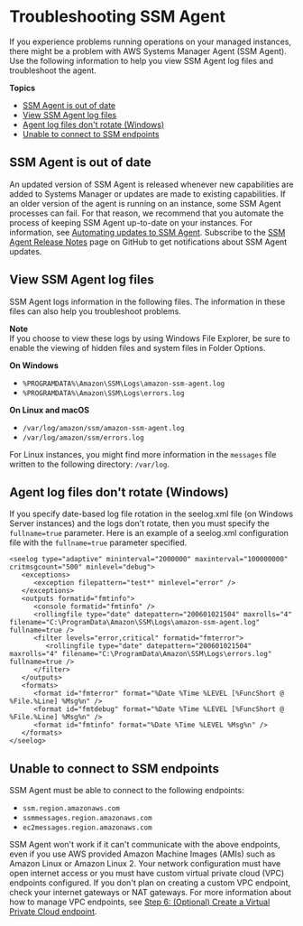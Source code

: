 # Troubleshooting SSM Agent<a name="troubleshooting-ssm-agent"></a>

If you experience problems running operations on your managed instances, there might be a problem with AWS Systems Manager Agent \(SSM Agent\)\. Use the following information to help you view SSM Agent log files and troubleshoot the agent\. 

**Topics**
+ [SSM Agent is out of date](#ssm-agent-out-of-date)
+ [View SSM Agent log files](#systems-manager-ssm-agent-log-files)
+ [Agent log files don't rotate \(Windows\)](#systems-manager-ssm-agent-troubleshooting-log-rotation)
+ [Unable to connect to SSM endpoints](#systems-manager-ssm-agent-troubleshooting-endpoint-access)

## SSM Agent is out of date<a name="ssm-agent-out-of-date"></a>

An updated version of SSM Agent is released whenever new capabilities are added to Systems Manager or updates are made to existing capabilities\. If an older version of the agent is running on an instance, some SSM Agent processes can fail\. For that reason, we recommend that you automate the process of keeping SSM Agent up\-to\-date on your instances\. For information, see [Automating updates to SSM Agent](ssm-agent-automatic-updates.md)\. Subscribe to the [SSM Agent Release Notes](https://github.com/aws/amazon-ssm-agent/blob/mainline/RELEASENOTES.md) page on GitHub to get notifications about SSM Agent updates\.

## View SSM Agent log files<a name="systems-manager-ssm-agent-log-files"></a>

SSM Agent logs information in the following files\. The information in these files can also help you troubleshoot problems\.

**Note**  
If you choose to view these logs by using Windows File Explorer, be sure to enable the viewing of hidden files and system files in Folder Options\.

**On Windows**
+ `%PROGRAMDATA%\Amazon\SSM\Logs\amazon-ssm-agent.log`
+ `%PROGRAMDATA%\Amazon\SSM\Logs\errors.log`

**On Linux and macOS**
+ `/var/log/amazon/ssm/amazon-ssm-agent.log`
+ `/var/log/amazon/ssm/errors.log`

For Linux instances, you might find more information in the `messages` file written to the following directory: `/var/log`\.

## Agent log files don't rotate \(Windows\)<a name="systems-manager-ssm-agent-troubleshooting-log-rotation"></a>

If you specify date\-based log file rotation in the seelog\.xml file \(on Windows Server instances\) and the logs don't rotate, then you must specify the `fullname=true` parameter\. Here is an example of a seelog\.xml configuration file with the `fullname=true` parameter specified\.

```
<seelog type="adaptive" mininterval="2000000" maxinterval="100000000" critmsgcount="500" minlevel="debug">
   <exceptions>
      <exception filepattern="test*" minlevel="error" />
   </exceptions>
   <outputs formatid="fmtinfo">
      <console formatid="fmtinfo" />
      <rollingfile type="date" datepattern="200601021504" maxrolls="4" filename="C:\ProgramData\Amazon\SSM\Logs\amazon-ssm-agent.log" fullname=true />
      <filter levels="error,critical" formatid="fmterror">
         <rollingfile type="date" datepattern="200601021504" maxrolls="4" filename="C:\ProgramData\Amazon\SSM\Logs\errors.log" fullname=true />
      </filter>
   </outputs>
   <formats>
      <format id="fmterror" format="%Date %Time %LEVEL [%FuncShort @ %File.%Line] %Msg%n" />
      <format id="fmtdebug" format="%Date %Time %LEVEL [%FuncShort @ %File.%Line] %Msg%n" />
      <format id="fmtinfo" format="%Date %Time %LEVEL %Msg%n" />
   </formats>
</seelog>
```

## Unable to connect to SSM endpoints<a name="systems-manager-ssm-agent-troubleshooting-endpoint-access"></a>

SSM Agent must be able to connect to the following endpoints:
+ `ssm.region.amazonaws.com`
+ `ssmmessages.region.amazonaws.com`
+ `ec2messages.region.amazonaws.com`

SSM Agent won't work if it can't communicate with the above endpoints, even if you use AWS provided Amazon Machine Images \(AMIs\) such as Amazon Linux or Amazon Linux 2\. Your network configuration must have open internet access or you must have custom virtual private cloud \(VPC\) endpoints configured\. If you don't plan on creating a custom VPC endpoint, check your internet gateways or NAT gateways\. For more information about how to manage VPC endpoints, see [Step 6: \(Optional\) Create a Virtual Private Cloud endpoint](setup-create-vpc.md)\.